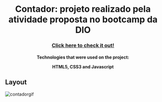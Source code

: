 <h1 align="center">
  Contador: projeto realizado pela atividade proposta no bootcamp da DIO
</h1>
<h3 align="center">
  <a href="https://projeto-contador.vercel.app/">Click here to check it out!</a>
</h3>

<h4 align="center">Technologies that were used on the project:</h4align="center">
<p align="center">HTML5, CSS3 and Javascript</p align="center">

## Layout

![contadorgif](https://user-images.githubusercontent.com/96597131/150656044-beeac486-5651-4d94-989e-d33f3d96cfb5.gif)
